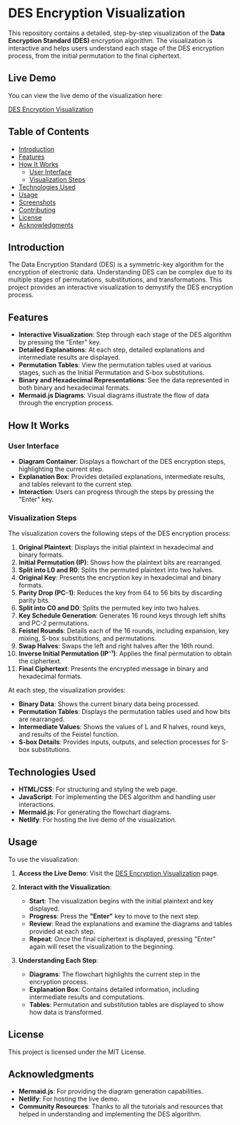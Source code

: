 # DES Encryption Visualization

This repository contains a detailed, step-by-step visualization of the **Data Encryption Standard (DES)** encryption algorithm. The visualization is interactive and helps users understand each stage of the DES encryption process, from the initial permutation to the final ciphertext.

## Live Demo

You can view the live demo of the visualization here:

[DES Encryption Visualization](https://66e54321d17e48000893baae--des-visualization.netlify.app/)

## Table of Contents

- [Introduction](#introduction)
- [Features](#features)
- [How It Works](#how-it-works)
  - [User Interface](#user-interface)
  - [Visualization Steps](#visualization-steps)
- [Technologies Used](#technologies-used)
- [Usage](#usage)
- [Screenshots](#screenshots)
- [Contributing](#contributing)
- [License](#license)
- [Acknowledgments](#acknowledgments)

## Introduction

The Data Encryption Standard (DES) is a symmetric-key algorithm for the encryption of electronic data. Understanding DES can be complex due to its multiple stages of permutations, substitutions, and transformations. This project provides an interactive visualization to demystify the DES encryption process.

## Features

- **Interactive Visualization**: Step through each stage of the DES algorithm by pressing the "Enter" key.
- **Detailed Explanations**: At each step, detailed explanations and intermediate results are displayed.
- **Permutation Tables**: View the permutation tables used at various stages, such as the Initial Permutation and S-box substitutions.
- **Binary and Hexadecimal Representations**: See the data represented in both binary and hexadecimal formats.
- **Mermaid.js Diagrams**: Visual diagrams illustrate the flow of data through the encryption process.

## How It Works

### User Interface

- **Diagram Container**: Displays a flowchart of the DES encryption steps, highlighting the current step.
- **Explanation Box**: Provides detailed explanations, intermediate results, and tables relevant to the current step.
- **Interaction**: Users can progress through the steps by pressing the "Enter" key.

### Visualization Steps

The visualization covers the following steps of the DES encryption process:

1. **Original Plaintext**: Displays the initial plaintext in hexadecimal and binary formats.
2. **Initial Permutation (IP)**: Shows how the plaintext bits are rearranged.
3. **Split into L0 and R0**: Splits the permuted plaintext into two halves.
4. **Original Key**: Presents the encryption key in hexadecimal and binary formats.
5. **Parity Drop (PC-1)**: Reduces the key from 64 to 56 bits by discarding parity bits.
6. **Split into C0 and D0**: Splits the permuted key into two halves.
7. **Key Schedule Generation**: Generates 16 round keys through left shifts and PC-2 permutations.
8. **Feistel Rounds**: Details each of the 16 rounds, including expansion, key mixing, S-box substitutions, and permutations.
9. **Swap Halves**: Swaps the left and right halves after the 16th round.
10. **Inverse Initial Permutation (IP⁻¹)**: Applies the final permutation to obtain the ciphertext.
11. **Final Ciphertext**: Presents the encrypted message in binary and hexadecimal formats.

At each step, the visualization provides:

- **Binary Data**: Shows the current binary data being processed.
- **Permutation Tables**: Displays the permutation tables used and how bits are rearranged.
- **Intermediate Values**: Shows the values of L and R halves, round keys, and results of the Feistel function.
- **S-box Details**: Provides inputs, outputs, and selection processes for S-box substitutions.

## Technologies Used

- **HTML/CSS**: For structuring and styling the web page.
- **JavaScript**: For implementing the DES algorithm and handling user interactions.
- **Mermaid.js**: For generating the flowchart diagrams.
- **Netlify**: For hosting the live demo of the visualization.

## Usage

To use the visualization:

1. **Access the Live Demo**: Visit the [DES Encryption Visualization](https://66e54321d17e48000893baae--des-visualization.netlify.app/) page.

2. **Interact with the Visualization**:

   - **Start**: The visualization begins with the initial plaintext and key displayed.
   - **Progress**: Press the **"Enter"** key to move to the next step.
   - **Review**: Read the explanations and examine the diagrams and tables provided at each step.
   - **Repeat**: Once the final ciphertext is displayed, pressing "Enter" again will reset the visualization to the beginning.

3. **Understanding Each Step**:

   - **Diagrams**: The flowchart highlights the current step in the encryption process.
   - **Explanation Box**: Contains detailed information, including intermediate results and computations.
   - **Tables**: Permutation and substitution tables are displayed to show how data is transformed.

## License

This project is licensed under the MIT License.

## Acknowledgments

- **Mermaid.js**: For providing the diagram generation capabilities.
- **Netlify**: For hosting the live demo.
- **Community Resources**: Thanks to all the tutorials and resources that helped in understanding and implementing the DES algorithm.
